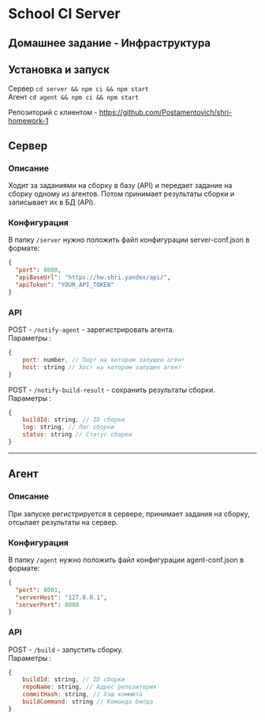 # School CI Server

## Домашнее задание - Инфраструктура

## Установка и запуск

Сервер `cd server && npm ci && npm start` <br>
Агент `cd agent && npm ci && npm start` <br>

Репозиторий с клиентом - https://github.com/Postamentovich/shri-homework-1

## Сервер

### Описание

Ходит за заданиями на сборку в базу (API) и передает задание на сборку одному из агентов. Потом принимает результаты сборки и записывает их в БД (API).

### Конфигурация

В папку `/server` нужно положить файл конфигурации server-conf.json в формате:

```json
{
  "port": 8080,
  "apiBaseUrl": "https://hw.shri.yandex/api/",
  "apiToken": "YOUR_API_TOKEN"
}
```

### API

POST - `/notify-agent` - зарегистрировать агента. <br>
Параметры :

```js
{
    port: number, // Порт на котором запущен агент
    host: string // Хост на котором запущен агент
}
```

POST - `/notify-build-result` - сохранить результаты сборки.<br>
Параметры :

```js
{
    buildId: string, // ID cборки
    log: string, // Лог сборки
    status: string // Статус сборки
}
```

---

## Агент

### Описание

При запуске регистрируется в сервере, принимает задания на сборку, отсылает результаты на сервер.

### Конфигурация

В папку `/agent` нужно положить файл конфигурации agent-conf.json в формате:

```json
{
  "port": 8001,
  "serverHost": "127.0.0.1",
  "serverPort": 8080
}
```

### API

POST - `/build` - запустить сборку.<br>
Параметры :

```js
{
    buildId: string, // ID cборки
    repoName: string, // Адрес репозитория
    commitHash: string, // Хэш коммита
    buildCommand: string // Команда билда
}
```
